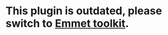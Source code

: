 # This plugin is outdated, please switch to [Emmet toolkit](https://github.com/emmetio/Emmet.sugar).